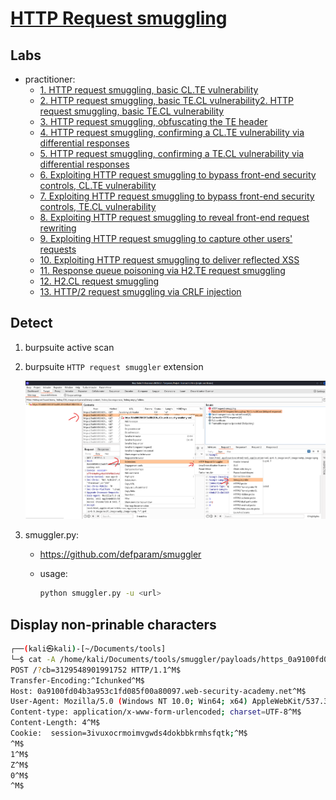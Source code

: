 # [HTTP Request smuggling](https://portswigger.net/web-security/request-smuggling)

## Labs

- practitioner:
  - [1. HTTP request smuggling, basic CL.TE vulnerability](./lab/1.%20HTTP%20request%20smuggling%2C%20basic%20CL.TE%20vulnerability.md)
  - [2. HTTP request smuggling, basic TE.CL vulnerability2. HTTP request smuggling, basic TE.CL vulnerability](./lab/2.%20HTTP%20request%20smuggling%2C%20basic%20TE.CL%20vulnerability.md)
  - [3. HTTP request smuggling, obfuscating the TE header](./lab/3.%20HTTP%20request%20smuggling%2C%20obfuscating%20the%20TE%20header.md)
  - [4. HTTP request smuggling, confirming a CL.TE vulnerability via differential responses](./lab/4.%20HTTP%20request%20smuggling%2C%20confirming%20a%20CL.TE%20vulnerability%20via%20differential%20responses.md)
  - [5. HTTP request smuggling, confirming a TE.CL vulnerability via differential responses](./lab/5.%20HTTP%20request%20smuggling%2C%20confirming%20a%20TE.CL%20vulnerability%20via%20differential%20responses.md)
  - [6. Exploiting HTTP request smuggling to bypass front-end security controls, CL.TE vulnerability](./lab/6.%20Exploiting%20HTTP%20request%20smuggling%20to%20bypass%20front-end%20security%20controls%2C%20CL.TE%20vulnerability.md)
  - [7. Exploiting HTTP request smuggling to bypass front-end security controls, TE.CL vulnerability](./lab/7.%20Exploiting%20HTTP%20request%20smuggling%20to%20bypass%20front-end%20security%20controls%2C%20TE.CL%20vulnerability.md)
  - [8. Exploiting HTTP request smuggling to reveal front-end request rewriting](./lab/8.%20Exploiting%20HTTP%20request%20smuggling%20to%20reveal%20front-end%20request%20rewriting.md)
  - [9. Exploiting HTTP request smuggling to capture other users' requests](./lab/9.%20Exploiting%20HTTP%20request%20smuggling%20to%20capture%20other%20users'%20requests.md)
  - [10. Exploiting HTTP request smuggling to deliver reflected XSS](./lab/10.%20Exploiting%20HTTP%20request%20smuggling%20to%20deliver%20reflected%20XSS.md)
  - [11. Response queue poisoning via H2.TE request smuggling](./lab/11.%20Response%20queue%20poisoning%20via%20H2.TE%20request%20smuggling.md)
  - [12. H2.CL request smuggling](./lab/12.%20H2.CL%20request%20smuggling.md)
  - [13. HTTP/2 request smuggling via CRLF injection](./lab/13.%20HTTP2%20request%20smuggling%20via%20CRLF%20injection.md)

## Detect

1. burpsuite active scan
2. burpsuite `HTTP request smuggler` extension

    ![extension.png](./img/extension-detect.png)

3. smuggler.py:

    - <https://github.com/defparam/smuggler>
    - usage:

        ```bash
        python smuggler.py -u <url>
        ```

## Display non-prinable characters

```bash
┌──(kali㉿kali)-[~/Documents/tools]
└─$ cat -A /home/kali/Documents/tools/smuggler/payloads/https_0a9100fd04b3a953c1fd085f00a80097_web-security-academy_net_CLTE_tabprefix1.txt   
POST /?cb=3129548901991752 HTTP/1.1^M$
Transfer-Encoding:^Ichunked^M$
Host: 0a9100fd04b3a953c1fd085f00a80097.web-security-academy.net^M$
User-Agent: Mozilla/5.0 (Windows NT 10.0; Win64; x64) AppleWebKit/537.36 (KHTML, like Gecko) Chrome/78.0.3904.87 Safari/537.36^M$
Content-type: application/x-www-form-urlencoded; charset=UTF-8^M$
Content-Length: 4^M$
Cookie:  session=3ivuxocrmoimvgwds4dokbbkrmhsfqtk;^M$
^M$
1^M$
Z^M$
0^M$
^M$
```
